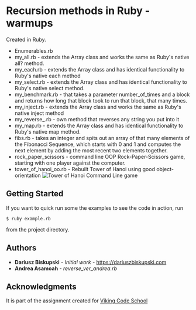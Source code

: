 #  Recursion methods in Ruby - warmups

Created in Ruby.
- Enumerables.rb
- my_all.rb - extends the Array class and works the same as Ruby's native all? method.
- my_each.rb - extends the Array class and has identical functionality to Ruby's native each method
- my_select.rb - extends the Array class and has identical functionality to Ruby's native select method.
- my_benchmark.rb - that takes a parameter number_of_times and a block and returns how long that block took to run that block, that many times.
- my_inject.rb - extends the Array class and works the same as Ruby's native inject method
- my_reverse_.rb - own method that reverses any string you put into it
- my_map.rb - extends the Array class and has identical functionality to Ruby's native map method.
- fibs.rb - takes an integer and spits out an array of that many elements of the Fibonacci Sequence, which starts with 0 and 1 and computes the next element by adding the most recent two elements together.
- rock_paper_scissors - command line OOP Rock-Paper-Scissors game, starting with one player against the computer.
- tower_of_hanoi_oo.rb - Rebuilt Tower of Hanoi using good object-orientation
![Tower of Hanoi Command Line game](tower_of_hanoi_oo.png)


## Getting Started

If you want to quick run some the examples to see the code in action, run
```
$ ruby example.rb
```
from the project directory.

## Authors

* **Dariusz Biskupski** - *Initial work* - https://dariuszbiskupski.com
* **Andrea Asamoah** - *reverse_ver_andrea.rb*


## Acknowledgments

It is part of the assignment created for [Viking Code School](https://www.vikingcodeschool.com/)

